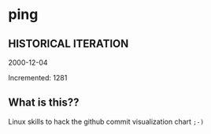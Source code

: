 # ping

## HISTORICAL ITERATION
2000-12-04

Incremented: 1281

## What is this?? 
Linux skills to hack the github commit visualization chart `;-)`
